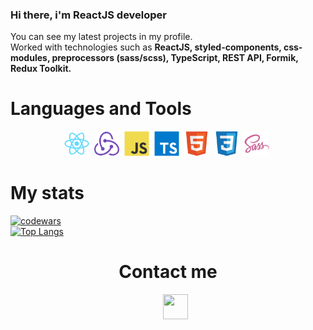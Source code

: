 ### Hi there, i'm ReactJS developer
You can see my latest projects in my profile. 
<br>
Worked with technologies such as <b>ReactJS, styled-components, css-modules, preprocessors (sass/scss), TypeScript, REST API, Formik, Redux Toolkit.</b>

<div>
<h1>Languages and Tools</h1>

<div align="center">
  <img src="https://github.com/devicons/devicon/blob/master/icons/react/react-original.svg" title="react" alt="react" width="40" height="40" />&nbsp;
<img src="https://github.com/devicons/devicon/blob/master/icons/redux/redux-original.svg" title="redux" alt="redux" width="40" height="40" />&nbsp;
<img src="https://github.com/devicons/devicon/blob/master/icons/javascript/javascript-original.svg" title="javascript" alt="javascript" width="40" height="40" />&nbsp;
<img src="https://github.com/devicons/devicon/blob/master/icons/typescript/typescript-original.svg" title="typescript" alt="typescript" width="40" height="40" />&nbsp;
<img src="https://github.com/devicons/devicon/blob/master/icons/html5/html5-original.svg" title="html5" alt="html5" width="40" height="40" />&nbsp;
<img src="https://github.com/devicons/devicon/blob/master/icons/css3/css3-original.svg" title="css3" alt="css3" width="40" height="40" />&nbsp;
<img src="https://github.com/devicons/devicon/blob/master/icons/sass/sass-original.svg" title="sass" alt="sass" width="40" height="40" />&nbsp;
</div>
</div>


<h1>My stats</h1>

[![codewars](https://www.codewars.com/users/Spudisisbb/badges/large)](https://www.codewars.com/users/Spudisisbb)  
[![Top Langs](https://github-readme-stats.vercel.app/api/top-langs/?username=Spudisis)](https://github.com/anuraghazra/github-readme-stats)



<div align="center">
  <h1>Contact me</h1>
<ul style="list-style-type: none;"><li><a href='https://t.me/Amevora'><img src="https://cdn-icons-png.flaticon.com/512/408/408788.png" width="40" height="40" /></a></li></ul>
<div align="center">
